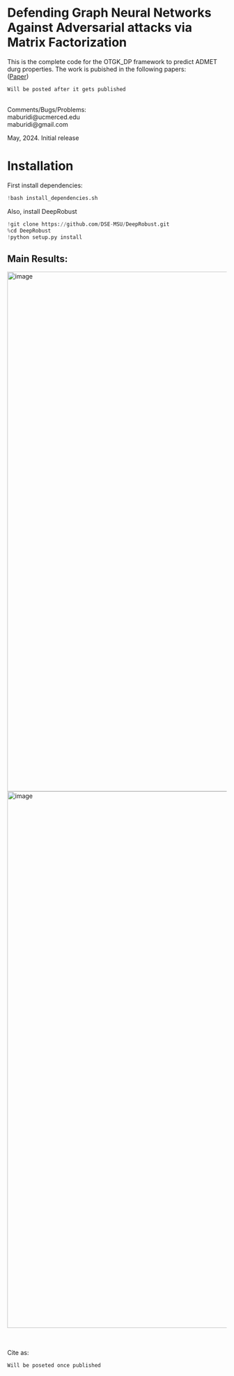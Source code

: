 # Defending Graph Neural Networks Against Adversarial attacks via Matrix Factorization


This is the complete code for the OTGK_DP framework to predict ADMET durg properties. The work is pubished in the following papers: <br />
([Paper]())


```
Will be posted after it gets published 

```

 <br />
Comments/Bugs/Problems:  <br />
maburidi@ucmerced.edu  <br /> 
maburidi@gmail.com  <br />

May, 2024. Initial release <br />


# Installation
First install dependencies: 

```python
!bash install_dependencies.sh
```
Also, install DeepRobust 
```python
!git clone https://github.com/DSE-MSU/DeepRobust.git
%cd DeepRobust
!python setup.py install
```


## Main Results: 

<img width="1194" alt="image" src="https://github.com/Maburidi/RobustMF/assets/48891624/66905d3d-5889-4892-8800-abee85b83d48">

<img width="1233" alt="image" src="https://github.com/Maburidi/RobustMF/assets/48891624/56b93562-4a30-4748-af06-3305c094c049">



 <br /> 
  <br /> 
   <br /> 




Cite as:
```
Will be poseted once published 

```








